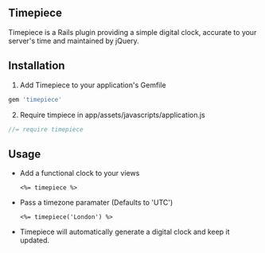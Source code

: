 ## Timepiece

Timepiece is a Rails plugin providing a simple digital clock, accurate to your server's time and maintained by jQuery.

## Installation

1. Add Timepiece to your application's Gemfile

  ```ruby
  gem 'timepiece'
  ```

2. Require timpiece in app/assets/javascripts/application.js

  ```javascript
  //= require timepiece
  ```

## Usage

* Add a functional clock to your views

  ```erb
  <%= timepiece %>
  ```

* Pass a timezone paramater (Defaults to 'UTC')

  ```erb
  <%= timepiece('London') %>
  ```

* Timepiece will automatically generate a digital clock and keep it updated.